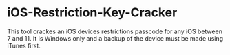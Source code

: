 # iOS-Restriction-Key-Cracker

This tool crackes an iOS devices restrictions passcode for any iOS between 7 and 11. It is Windows only and a backup of the device must be made using iTunes first.
